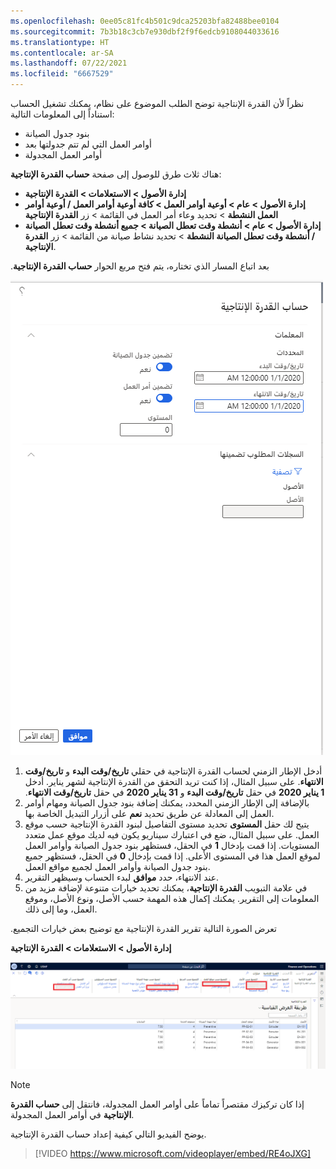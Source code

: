 ```yaml
---
ms.openlocfilehash: 0ee05c81fc4b501c9dca25203bfa82488bee0104
ms.sourcegitcommit: 7b3b18c3cb7e930dbf2f9f6edcb9108044033616
ms.translationtype: HT
ms.contentlocale: ar-SA
ms.lasthandoff: 07/22/2021
ms.locfileid: "6667529"
---
```

نظراً لأن القدرة الإنتاجية توضح الطلب الموضوع على نظام، يمكنك تشغيل الحساب استناداً إلى المعلومات التالية:

- بنود جدول الصيانة
- أوامر العمل التي لم تتم جدولتها بعد
- أوامر العمل المجدولة

هناك ثلاث طرق للوصول إلى صفحة **‏‫حساب القدرة الإنتاجية‬**:

- **إدارة الأصول > الاستعلامات > القدرة الإنتاجية**
- **إدارة الأصول > عام > أوعية أوامر العمل > ‏‫كافة أوعية أوامر العمل / أوعية أوامر العمل النشطة** > تحديد وعاء أمر العمل في القائمة > زر **القدرة الإنتاجية**
- **إدارة الأصول > عام > أنشطة وقت تعطل الصيانة > جميع أنشطة وقت تعطل الصيانة / أنشطة وقت تعطل الصيانة النشطة** > تحديد نشاط صيانة من القائمة > زر **القدرة الإنتاجية**.

بعد اتباع المسار الذي تختاره، ‏‫يتم فتح مربع الحوار **‏‫حساب القدرة الإنتاجية‬**.

[![لقطة شاشة لمربع الحوار "حساب القدرة الإنتاجية".](../media/calculate-capacity-load-ss.png)](../media/calculate-capacity-load-ss.png#lightbox)

1.  أدخل الإطار الزمني لحساب القدرة الإنتاجية في حقلي **تاريخ/وقت البدء** و **تاريخ/وقت الانتهاء**. على سبيل المثال، إذا كنت تريد التحقق من القدرة الإنتاجية لشهر يناير. أدخل **1 يناير 2020** في حقل **‬‏‫تاريخ/وقت البدء** و **31 يناير 2020** في حقل **‬‏‫تاريخ/وقت الانتهاء‬‏‫**. 
2.  بالإضافة إلى الإطار الزمني المحدد، يمكنك إضافة بنود جدول الصيانة ومهام أوامر العمل إلى المعادلة عن طريق تحديد **نعم** على أزرار التبديل الخاصة بها.
3.  يتيح لك حقل **المستوى** تحديد مستوى التفاصيل لبنود القدرة الإنتاجية حسب موقع العمل. على سبيل المثال، ضع في اعتبارك سيناريو يكون فيه لديك موقع عمل متعدد المستويات. إذا قمت بإدخال **1** في الحقل، فستظهر بنود جدول الصيانة وأوامر العمل لموقع العمل هذا في المستوى الأعلى. إذا قمت بإدخال **0** في الحقل، فستظهر جميع بنود جدول الصيانة وأوامر العمل لجميع مواقع العمل.
4.  عند الانتهاء، حدد **موافق** لبدء الحساب وسيظهر التقرير.
5.  في علامة التبويب **القدرة الإنتاجية**، يمكنك تحديد خيارات متنوعة لإضافة مزيد من المعلومات إلى التقرير. يمكنك إكمال هذه المهمة حسب الأصل، ونوع الأصل، وموقع العمل، وما إلى ذلك.

‏‫تعرض الصورة التالية تقرير القدرة الإنتاجية مع توضيح بعض خيارات التجميع.

**إدارة الأصول > الاستعلامات > القدرة الإنتاجية**

[![لقطة شاشة لتقرير القدرة الإنتاجية مع توضيح خيارات التجميع.](../media/capacity-load-planning2-ssm.png)](../media/capacity-load-planning2-ssm.png#lightbox)  


> [!NOTE]
> إذا كان تركيزك مقتصراً تماماً على أوامر العمل المجدولة‬، فانتقل إلى **حساب القدرة الإنتاجية** في أوامر العمل المجدولة.

يوضح الفيديو التالي كيفية إعداد حساب القدرة الإنتاجية.

 > [!VIDEO https://www.microsoft.com/videoplayer/embed/RE4oJXG]


